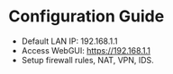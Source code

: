 # Configuration Guide

- Default LAN IP: 192.168.1.1
- Access WebGUI: https://192.168.1.1
- Setup firewall rules, NAT, VPN, IDS.

